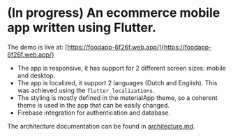 # (In progress) An ecommerce mobile app written using Flutter.
The demo is live at: [https://foodapp-6f26f.web.app/]{https://foodapp-6f26f.web.app/}

- The app is responsive, it has support for 2 different screen sizes: mobile and desktop.
- The app is localized, it support 2 languages (Dutch and English). This was achieved using the `flutter_localizations`.
- The styling is mostly defined in the materialApp theme, so a coherent theme is used in the app that can be easily changed.
- Firebase integration for authentication and database.

The architecture documentation can be found in [architecture.md](architecture.md).
